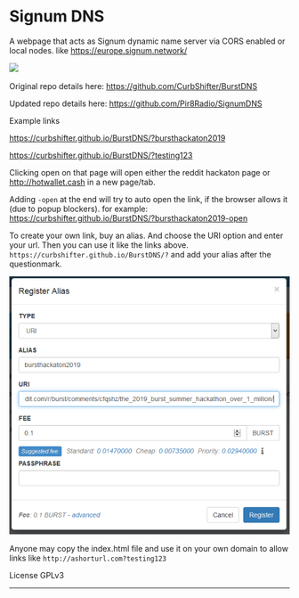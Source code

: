 # Signum DNS

A webpage that acts as Signum dynamic name server via CORS enabled or local nodes. like https://europe.signum.network/

![](https://raw.githubusercontent.com/Pir8Radio/SignumDNS/master/signumdns-logo.png)

Original repo details here: https://github.com/CurbShifter/BurstDNS

Updated repo details here: https://github.com/Pir8Radio/SignumDNS

Example links

https://curbshifter.github.io/BurstDNS/?bursthackaton2019

https://curbshifter.github.io/BurstDNS/?testing123

Clicking open on that page will open either the reddit hackaton page or http://hotwallet.cash in a new page/tab.

Adding `-open` at the end will try to auto open the link, if the browser allows it (due to popup blockers). for example: https://curbshifter.github.io/BurstDNS/?bursthackaton2019-open

To create your own link, buy an alias. And choose the URI option and enter your url. Then you can use it like the links above. `https://curbshifter.github.io/BurstDNS/?` and add your alias after the questionmark.

![](https://raw.githubusercontent.com/CurbShifter/BurstDNS/master/alias-instructions.png)

Anyone may copy the index.html file and use it on your own domain to allow links like `http://ashorturl.com?testing123`

License GPLv3

----
